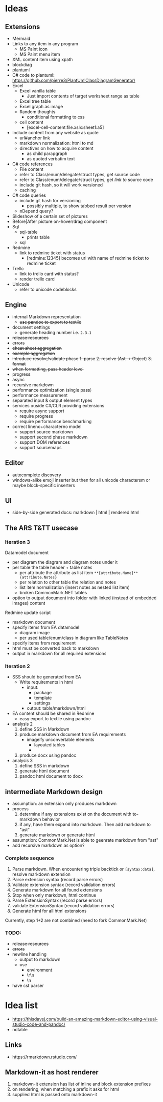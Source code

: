 ﻿# Ideas

## Extensions
- Mermaid
- Links to any item in any program
	- MS Paint icon
	- MS Paint menu item
- XML content item using xpath
- blockdiag 
- plantuml
- C# code to plantuml: https://github.com/pierre3/PlantUmlClassDiagramGenerator\
- Excel
	- Excel vanilla table
		- Just import contents of target worksheet range as table
	- Excel tree table
	- Excel graph as image
	- Random thoughts
		- conditional formatting to css
	- cell content
		- [excel-cell-content:file.xslx:sheet1:a5]
- Include content from any website as quote
	- url#anchor link
	- markdown normalization: html to md
	- directives on how to acquire content
		- as child parapgraph
		- as quoted verbatim text
- C# code references
	- File content
	- refer to Class/enum/delegate/struct types, get source code
	- refer to Class/enum/delegate/struct types, get *link to* source code
	- include git hash, so it will work versioned
	- caching
- C# code queries
	- include git hash for versioning
		- possibly multiple, to show tabbed result per version
	- nDepend query?
- Slideshow of a certain set of pictures
- Before|After picture on-hover/drag component
- Sql
	- sql-table
		- prints table
	- sql
- Redmine
	- link to redmine ticket with status
		- [redmine:12345] becomes url with name of redmine ticket to redmine ticket
- Trello
	- link to trello card with status?
	- render trello card
- Unicode
	- refer to unicode codeblocks

## Engine
- ~~internal Markdown representation~~
	- ~~use pandoc to export to textile~~
- document settings
	- generate heading number i.e. `2.3.1`
- ~~release resources~~
- ~~errors~~
- ~~cheat sheet aggregation~~
- ~~example aggregation~~
- ~~introduce resolve/validate phase~~
	~~1. parse~~
	~~2. resolve (Ast -> Object)~~
	~~3. format~~
- ~~when formatting, pass header level~~
- progress
- async
- recursive markdown
- performance optimization (single pass)
- performance measurement
- separated input & output element types
- services ouside C#/CLR providing extensions
	- require async support
	- require progress
	- require performance benchmarking
- correct lineno+characterno model
	- support source markdown
	- support second phase markdown
	- support DOM references
	- support sourcemaps

## Editor
- autocomplete discovery
- windows-alike emoji inserter but then for all unicode charactersm or maybe block-specific inserters

## UI
- side-by-side generated docs: markdown | html | rendered html

## The ARS T&TT usecase

### Iteration 3
Datamodel document
- per diagram the diagram and diagram notes under it
- per table the table header + table notes
	- per attribute the attribute as list item `**{attribute.Name}** {attribute.Notes}`
	- per relation to other table the relation and notes
	- list item normalization (insert notes as nested list item)
	- broken CommonMark.NET tables
- option to output document into folder with linked (instead of embedded images) content

Redmine update script
- markdown document
- specify items from EA datamodel
	- diagram image
	- per used table/enum/class in diagram like TableNotes
- specify items from requirement
- html must be converted back to markdown
- output in markdown for all required extensions

### Iteration 2
- SSS should be generated from EA
	- Write requirements in html
		- input:
			- package
			- template
			- settings
		- output: table/markdown/html
- EA content should be shared in Redmine
	- easy export to textile using pandoc
- analysis 2
	1. define SSS in Markdown
	2. produce markdown document from EA requirements
		- imageify unconvertable elements
			- layouted tables
			- 
	3. produce docx using pandoc
- analysis 3
	1. define SSS in markdown
	2. generate html document
	3. pandoc html document to docx

## intermediate Markdown design
- assumption: an extension only produces markdown
- process
	1. determine if any extensions exist on the document with to-markdown behavior
	2. if any, have them expand into markdown. Then add markdown to "ast"
	3. generate markdown or generate html
- assumption: CommonMark.Net is able to geenrate markdown from "ast"
- add recursive markdown as option?

### Complete sequence
1. Parse markdown. When encountering triple backtick or `[syntax:data]`, resolve markdown extension
2. Parse extension syntax (record parse errors)
3. Validate extension syntax (record validation errors)
4. Generate markdown for all found extensions
5. Stop when only markdown, html continue
6. Parse ExtensionSyntax (record parse errors)
7. validate ExtensionSyntax (record validation errors)
8. Generate html for all html extensions

Currently, step 1+2 are not combined (need to fork CommonMark.Net)

### TODO:
- ~~release resources~~
- ~~errors~~
- newline handling
	- output to markdown
	- use
		- environment
		- \r\n
		- \n
- have cst parser

# Idea list
- https://thisdavej.com/build-an-amazing-markdown-editor-using-visual-studio-code-and-pandoc/
- notable

## Links
- https://rmarkdown.rstudio.com/

## Markdown-it as host renderer
1. markdown-it extension has list of inline and block extension prefixes
2. on rendering, when matching a prefix it asks for html
3. supplied html is passed onto markdown-it